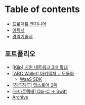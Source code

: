 # Table of contents

* [프로덕트 엔지니어](README.md)
* [이력서](<README (1).md>)
* [경력기술서](experience.md)

## 포트폴리오 <a href="#portfolio" id="portfolio"></a>

* [\[Klip\] 지원 네트워크 3배 확대](portfolio/klip.md)
* [\[ABC Wallet\] 아키텍쳐 + 모듈화](portfolio/abc-wallet/README.md)
  * [WaaS SDK](portfolio/abc-wallet/waas-sdk.md)
* [\[하루하루\] 앱스토어 2위](portfolio/haruharu.md)
* [\[스마트택배\] Obj-C -> Swift](portfolio/smartparcel.md)
* [Archive](https://2rick.notion.site/Archived-204e0b78181d8074ac14cd6cf060a88b)
